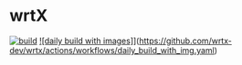 # wrtX

[![build](https://github.com/wrtx-dev/wrtx/actions/workflows/build.yaml/badge.svg)](https://github.com/wrtx-dev/wrtx/actions/workflows/build.yaml) [![daily build with images]](https://github.com/wrtx-dev/wrtx/actions/workflows/daily_build_with_img.yaml/badge.svg)](https://github.com/wrtx-dev/wrtx/actions/workflows/daily_build_with_img.yaml)